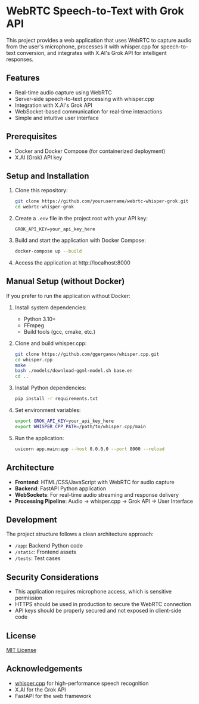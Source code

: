 # WebRTC Speech-to-Text with Grok API

This project provides a web application that uses WebRTC to capture audio from the user's microphone, processes it with whisper.cpp for speech-to-text conversion, and integrates with X.AI's Grok API for intelligent responses.

## Features

- Real-time audio capture using WebRTC
- Server-side speech-to-text processing with whisper.cpp
- Integration with X.AI's Grok API
- WebSocket-based communication for real-time interactions
- Simple and intuitive user interface

## Prerequisites

- Docker and Docker Compose (for containerized deployment)
- X.AI (Grok) API key

## Setup and Installation

1. Clone this repository:
   ```bash
   git clone https://github.com/yourusername/webrtc-whisper-grok.git
   cd webrtc-whisper-grok
   ```

2. Create a `.env` file in the project root with your API key:
   ```
   GROK_API_KEY=your_api_key_here
   ```

3. Build and start the application with Docker Compose:
   ```bash
   docker-compose up --build
   ```

4. Access the application at http://localhost:8000

## Manual Setup (without Docker)

If you prefer to run the application without Docker:

1. Install system dependencies:
    - Python 3.10+
    - FFmpeg
    - Build tools (gcc, cmake, etc.)

2. Clone and build whisper.cpp:
   ```bash
   git clone https://github.com/ggerganov/whisper.cpp.git
   cd whisper.cpp
   make
   bash ./models/download-ggml-model.sh base.en
   cd ..
   ```

3. Install Python dependencies:
   ```bash
   pip install -r requirements.txt
   ```

4. Set environment variables:
   ```bash
   export GROK_API_KEY=your_api_key_here
   export WHISPER_CPP_PATH=/path/to/whisper.cpp/main
   ```

5. Run the application:
   ```bash
   uvicorn app.main:app --host 0.0.0.0 --port 8000 --reload
   ```

## Architecture

- **Frontend**: HTML/CSS/JavaScript with WebRTC for audio capture
- **Backend**: FastAPI Python application
- **WebSockets**: For real-time audio streaming and response delivery
- **Processing Pipeline**: Audio → whisper.cpp → Grok API → User Interface

## Development

The project structure follows a clean architecture approach:

- `/app`: Backend Python code
- `/static`: Frontend assets
- `/tests`: Test cases

## Security Considerations

- This application requires microphone access, which is sensitive permission
- HTTPS should be used in production to secure the WebRTC connection
- API keys should be properly secured and not exposed in client-side code

## License

[MIT License](LICENSE)

## Acknowledgements

- [whisper.cpp](https://github.com/ggerganov/whisper.cpp) for high-performance speech recognition
- X.AI for the Grok API
- FastAPI for the web framework